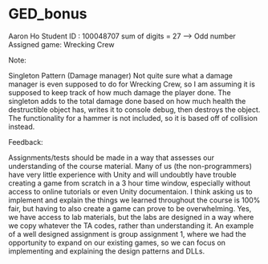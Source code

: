 # GED_bonus
 
Aaron Ho 
Student ID : 100048707
sum of digits = 27 --> Odd number
Assigned game: Wrecking Crew

Note: 

Singleton Pattern (Damage manager)
Not quite sure what a damage manager is even supposed to do for Wrecking Crew, so I am assuming it is supposed to keep track of how much damage the player done.
The singleton adds to the total damage done based on how much health the destructible object has, writes it to console debug, then destroys the object. The functionality 
for a hammer is not included, so it is based off of collision instead.




Feedback:

Assignments/tests should be made in a way that assesses our understanding of the course material. Many of us (the non-programmers) have very little experience with Unity
and will undoubtly have trouble creating a game from scratch in a 3 hour time window, especially without access to online tutorials or even Unity documentaion. I think
asking us to implement and explain the things we learned throughout the course is 100% fair, but having to also create a game can prove to be overwhelming. Yes, we have 
access to lab materials, but the labs are designed in a way where we copy whatever the TA codes, rather than understanding it.
An example of a well designed assignment is group assignment 1, where we had the opportunity to expand on our existing games, so we can focus on implementing and explaining
the design patterns and DLLs.

